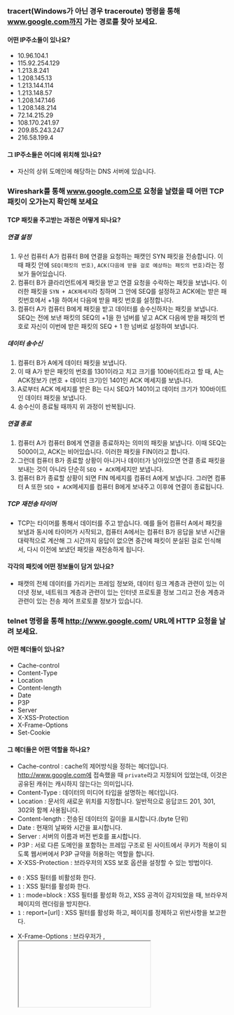 ### tracert(Windows가 아닌 경우 traceroute) 명령을 통해 www.google.com까지 가는 경로를 찾아 보세요.

#### 어떤 IP주소들이 있나요?
* 10.96.104.1
* 115.92.254.129
* 1.213.8.241
* 1.208.145.13
* 1.213.144.114
* 1.213.148.57
* 1.208.147.146
* 1.208.148.214
* 72.14.215.29
* 108.170.241.97
* 209.85.243.247
* 216.58.199.4

#### 그 IP주소들은 어디에 위치해 있나요?
* 자신의 상위 도메인에 해당하는 DNS 서버에 있습니다.

### Wireshark를 통해 www.google.com으로 요청을 날렸을 때 어떤 TCP 패킷이 오가는지 확인해 보세요
#### TCP 패킷을 주고받는 과정은 어떻게 되나요?
##### 연결 설정
1. 우선 컴퓨터 A가 컴퓨터 B에 연결을 요청하는 패캣인 SYN 패킷을 전송합니다. 이때 패킷 안에 `SEQ(패킷의 번호)`, `ACK(다음에 받을 걸로 예상하는 패킷의 번호)`라는 정보가 들어있습니다.
2. 컴퓨터 B가 클라리언트에게 패킷을 받고 연결 요청을 수락하는 패킷을 보냅니다. 이러한 패킷을 `SYN + ACK메세지`라 칭하며 그 안에 SEQ를 설정하고 ACK에는 받은 패킷번호에서  +1을 하여서 다음에 받을 패킷 번호를 설정합니다.
3. 컴퓨터 A가 컴퓨터 B에게 패킷을 받고 데이터를 송수신하자는 패킷을 보냅니다. SEQ는 전에 보낸 패킷의 SEQ의 +1을 한 넘버를 넣고 ACK 다음에 받을 패킷의 번호로 자신이 이번에 받은 패킷의 SEQ + 1 한 넘버로 설정하여 보냅니다.

##### 데이터 송수신
1. 컴퓨터 B가 A에게 데이터 패킷을 보냅니다.
2. 이 때 A가 받은 패킷의 번호를 1301이라고 치고 크기를 100바이트라고 할 때, A는 ACK정보가 (번호 + 데이터 크기)인 1401인 ACK 메세지를 보냅니다. 
3. A로부터 ACK 메세지를 받은 B는 다시 SEQ가 1401이고 데이터 크기가 100바이트인 데이터 패킷을 보냅니다.
4. 송수신이 종료될 때까지 위 과정이 반복됩니다.

##### 연결 종료
1. 컴퓨터 A가 컴퓨터 B에게 연결을 종료하자는 의미의 패킷을 보냅니다. 이때 SEQ는 5000이고, ACK는 비어있습니다. 이러한 패킷을 FIN이라고 합니다.
2. 그런데 컴퓨터 B가 종료할 상황이 아니거나 데이터가 남아있으면 연결 종료 패킷을 보내는 것이 아니라 단순히 `SEQ + ACK`메세지만 보냅니다.
3. 컴퓨터 B가 종료할 상황이 되면 FIN 메세지를 컴퓨터 A에게 보냅니다. 그러면 컴퓨터 A 또한 `SEQ + ACK`메세지를 컴퓨터 B에게 보내주고 이후에 연결이 종료됩니다.

##### TCP 재전송 타이머
* TCP는 타이머를 통해서 데이터를 주고 받습니다. 예를 들어 컴퓨터 A에서 패킷을 보냄과 동시에 타이머가 시작되고, 컴퓨터 A에서는 컴퓨터 B가 응답을 보낸 시간을 대략적으로 계산해 그 시간까지 응답이 없으면 중간에 패킷이 분실된 걸로 인식해서, 다시 이전에 보냈던 패킷을 재전송하게 됩니다.

#### 각각의 패킷에 어떤 정보들이 담겨 있나요?
* 패캣의 전체 데이터를 가리키는 프레임 정보와, 데이터 링크 계층과 관련이 있는 이더넷 정보, 네트워크 계층과 관련이 있는 인터넷 프로토콜 정보 그리고 전송 계층과 관련이 있는 전송 제어 프로토콜 정보가 있습니다.

### telnet 명령을 통해 http://www.google.com/ URL에 HTTP 요청을 날려 보세요.
#### 어떤 헤더들이 있나요?
* Cache-control
* Content-Type
* Location
* Content-length
* Date
* P3P
* Server
* X-XSS-Protection
* X-Frame-Options
* Set-Cookie

#### 그 헤더들은 어떤 역할을 하나요?
* Cache-control : cache의 제어방식을 정하는 헤더입니다. http://www.google.com에 접속했을 때 `private`라고 지정되어 있었는데, 이것은 공유된 캐쉬는 캐시하지 않는다는 의미입니다.
* Content-Type : 데이터의 미디어 타입을 설명하는 헤더입니다.
* Location : 문서의 새로운 위치를 지정합니다. 일반적으로 응답코드 201, 301, 302와 함께 사용됩니다.
* Content-length : 전송된 데이터의 길이을 표시합니다.(byte 단위)
* Date : 현재의 날짜와 시간을 표시합니다.
* Server : 서버의 이름과 버전 번호를 표시합니다.
* P3P : 서로 다른 도메인을 포함하는 프레임 구조로 된 사이트에서 쿠키가 적용이 되도록 웹서버에서 P3P 규약을 허용하는 역할을 합니다.
* X-XSS-Protection : 브라우저의 XSS 보호 옵션을 설정할 수 있는 방법이다.
 - `0` : XSS 필터를 비활성화 한다.
 - `1` : XSS 필터를 활성화 한다.
 - `1` : mode=block : XSS 필터를 활성화 하고, XSS 공격이 감지되었을 때, 브라우저 페이지의 렌더링을 방지한다.
 - `1` : report=[url] : XSS 필터를 활성화 하고, 페이지를 정제하고 위반사항을 보고한다.
* X-Frame-Options : 브라우저가 <frame>, <iframe>, <object> 태그를 렌더링 해야하는지 막아야하는지 알려줍니다.
 - `DENY` : 해당 페이지는 frame 내에서 표시할 수 없다.
 - `SAMEORIGIN` : 해당 페이지와 동일한 origin에 해당하는 frame 내에서 표시를 허용한다.
 - `ALLOW-FROM uri` : 해당 페이지는 지정된 origin에 해당하는 frame 내에서 표시할 수 있다.
* Set-Cookie : 해당 페이지에서 사용할 쿠키 데이터를 저장합니다.